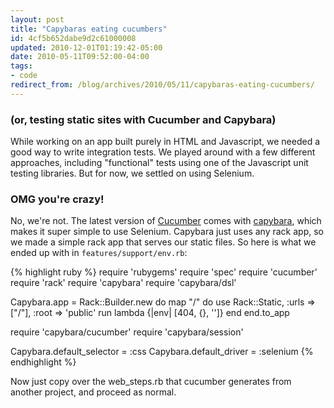 ```yaml
---
layout: post
title: "Capybaras eating cucumbers"
id: 4cf5b652dabe9d2c61000008
updated: 2010-12-01T01:19:42-05:00
date: 2010-05-11T09:52:00-04:00
tags:
- code
redirect_from: /blog/archives/2010/05/11/capybaras-eating-cucumbers/
---
```


### (or, testing static sites with Cucumber and Capybara)

While working on an app built purely in HTML and Javascript, we needed a good way to write integration tests. We played around with a few different approaches, including "functional" tests using one of the Javascript unit testing libraries. But for now, we settled on using Selenium.

### OMG you're crazy!

No, we're not. The latest version of [Cucumber](http://cukes.info) comes with [capybara](http://github.com/jnicklas/capybara), which makes it super simple to use Selenium. Capybara just uses any rack app, so we made a simple rack app that serves our static files. So here is what we ended up with in `features/support/env.rb`:

{% highlight ruby %}
require 'rubygems'
require 'spec'
require 'cucumber'
require 'rack'
require 'capybara'
require 'capybara/dsl'

Capybara.app = Rack::Builder.new do
  map "/" do
    use Rack::Static, :urls => ["/"], :root => 'public'
    run lambda {|env| [404, {}, '']}
  end
end.to_app

require 'capybara/cucumber'
require 'capybara/session'

Capybara.default_selector = :css
Capybara.default_driver = :selenium
{% endhighlight %}

Now just copy over the web\_steps.rb that cucumber generates from another project, and proceed as normal.
